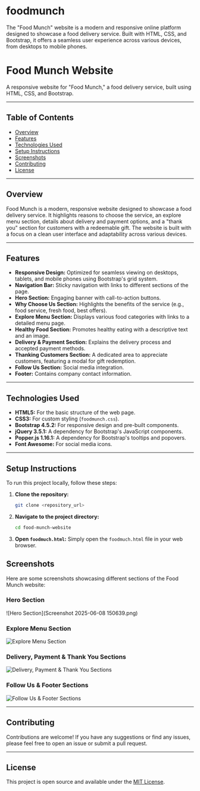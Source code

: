 # foodmunch
The "Food Munch" website is a modern and responsive online platform designed to showcase a food delivery service. Built with HTML, CSS, and Bootstrap, it offers a seamless user experience across various devices, from desktops to mobile phones. 
# Food Munch Website

A responsive website for "Food Munch," a food delivery service, built using HTML, CSS, and Bootstrap.

---

## Table of Contents

* [Overview](#overview)
* [Features](#features)
* [Technologies Used](#technologies-used)
* [Setup Instructions](#setup-instructions)
* [Screenshots](#screenshots)
* [Contributing](#contributing)
* [License](#license)

---

## Overview

Food Munch is a modern, responsive website designed to showcase a food delivery service. It highlights reasons to choose the service, an explore menu section, details about delivery and payment options, and a "thank you" section for customers with a redeemable gift. The website is built with a focus on a clean user interface and adaptability across various devices.

---

## Features

* **Responsive Design:** Optimized for seamless viewing on desktops, tablets, and mobile phones using Bootstrap's grid system.
* **Navigation Bar:** Sticky navigation with links to different sections of the page.
* **Hero Section:** Engaging banner with call-to-action buttons.
* **Why Choose Us Section:** Highlights the benefits of the service (e.g., food service, fresh food, best offers).
* **Explore Menu Section:** Displays various food categories with links to a detailed menu page.
* **Healthy Food Section:** Promotes healthy eating with a descriptive text and an image.
* **Delivery & Payment Section:** Explains the delivery process and accepted payment methods.
* **Thanking Customers Section:** A dedicated area to appreciate customers, featuring a modal for gift redemption.
* **Follow Us Section:** Social media integration.
* **Footer:** Contains company contact information.

---

## Technologies Used

* **HTML5:** For the basic structure of the web page.
* **CSS3:** For custom styling (`foodmunch.css`).
* **Bootstrap 4.5.2:** For responsive design and pre-built components.
* **jQuery 3.5.1:** A dependency for Bootstrap's JavaScript components.
* **Popper.js 1.16.1:** A dependency for Bootstrap's tooltips and popovers.
* **Font Awesome:** For social media icons.

---

## Setup Instructions

To run this project locally, follow these steps:

1.  **Clone the repository:**
    ```bash
    git clone <repository_url>
    ```
2.  **Navigate to the project directory:**
    ```bash
    cd food-munch-website
    ```
3.  **Open `foodmuch.html`:**
    Simply open the `foodmuch.html` file in your web browser.


## Screenshots

Here are some screenshots showcasing different sections of the Food Munch website:

### Hero Section

![Hero Section](Screenshot 2025-06-08 150639.png)

### Explore Menu Section

![Explore Menu Section](images/screenshot-2.jpg)

### Delivery, Payment & Thank You Sections

![Delivery, Payment & Thank You Sections](images/screenshot-3.jpg)

### Follow Us & Footer Sections

![Follow Us & Footer Sections](images/screenshot-4.png)

---

## Contributing

Contributions are welcome! If you have any suggestions or find any issues, please feel free to open an issue or submit a pull request.

---

## License

This project is open source and available under the [MIT License](LICENSE.md).
